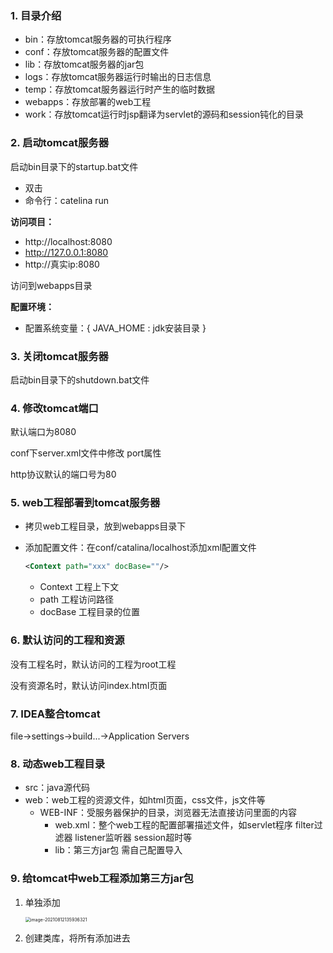 ### 1. 目录介绍

- bin：存放tomcat服务器的可执行程序
- conf：存放tomcat服务器的配置文件
- lib：存放tomcat服务器的jar包
- logs：存放tomcat服务器运行时输出的日志信息
- temp：存放tomcat服务器运行时产生的临时数据
- webapps：存放部署的web工程
- work：存放tomcat运行时jsp翻译为servlet的源码和session钝化的目录



### 2. 启动tomcat服务器

启动bin目录下的startup.bat文件

- 双击
- 命令行：catelina run



**访问项目：**

- http://localhost:8080
- http://127.0.0.1:8080
- http://真实ip:8080

访问到webapps目录



**配置环境：**

- 配置系统变量：{ JAVA_HOME : jdk安装目录 }



### 3. 关闭tomcat服务器

启动bin目录下的shutdown.bat文件



### 4. 修改tomcat端口

默认端口为8080

conf下server.xml文件中修改 port属性



http协议默认的端口号为80



### 5. web工程部署到tomcat服务器

- 拷贝web工程目录，放到webapps目录下

- 添加配置文件：在conf/catalina/localhost添加xml配置文件

  ```xml
  <Context path="xxx" docBase=""/>
  ```

  - Context 工程上下文
  - path 工程访问路径
  - docBase 工程目录的位置



### 6. 默认访问的工程和资源

没有工程名时，默认访问的工程为root工程

没有资源名时，默认访问index.html页面



### 7. IDEA整合tomcat

file->settings->build...->Application Servers



### 8. 动态web工程目录

- src：java源代码
- web：web工程的资源文件，如html页面，css文件，js文件等
  - WEB-INF：受服务器保护的目录，浏览器无法直接访问里面的内容
    - web.xml：整个web工程的配置部署描述文件，如servlet程序 filter过滤器 listener监听器 session超时等
    - lib：第三方jar包 需自己配置导入



### 9. 给tomcat中web工程添加第三方jar包

1. 单独添加

   <img src="E:\acm_workspace\Leetcode\Notes\img\image-20210812135936321.png" alt="image-20210812135936321" style="zoom: 50%;" />  

2. 创建类库，将所有添加进去